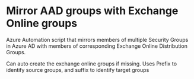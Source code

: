 # Mirror AAD groups with Exchange Online groups
Azure Automation script that mirrors members of multiple Security Groups in Azure AD with members of corresponding Exchange Online Distribution Groups.

Can auto create the exchange online groups if missing. Uses Prefix to identify source groups, and suffix to identify target groups
